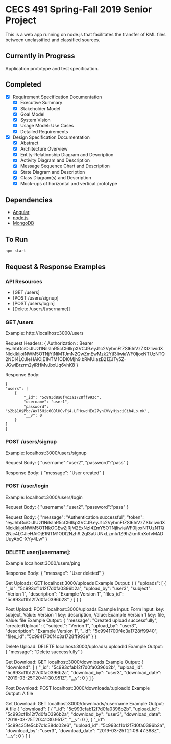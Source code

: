 # CECS 491 Spring-Fall 2019 Senior Project

This is a web app running on node.js that facilitates the transfer of KML files between unclassified and classified sources.

## Currently in Progress
Application prototype and test specification.

## Completed
- [x] Requirement Specification Documentation
  - [x] Executive Summary
  - [x] Stakeholder Model
  - [x] Goal Model
  - [x] System Vision
  - [x] Usage Model: Use Cases
  - [x] Detailed Requirements
- [x] Design Specification Documentation
    - [x] Abstract
    - [x] Architecture Overview
    - [x] Entity-Relationship Diagram and Description
    - [x] Activity Diagram and Description
    - [x] Message Sequence Chart and Description
    - [x] State Diagram and Description
    - [x] Class Diagram(s) and Description
    - [x] Mock-ups of horizontal and vertical prototype

## Dependencies

* [Angular](https://angular.io/)
* [node.js](https://nodejs.org/en/)
* [MongoDB](https://www.mongodb.com/)

To Run
------

    npm start

## Request & Response Examples

### API Resources

  - [GET /users]
  - [POST /users/signup]
  - [POST /users/login]
  - [Delete /users/[username]]

### GET /users

Example: http://localhost:3000/users

Request Headers:
    {
        Authorization : Bearer eyJhbGciOiJIUzI1NiIsInR5cCI6IkpXVCJ9.eyJ1c2VybmFtZSI6InVzZXIzIiwidXNlcklkIjoiNWM5OTNjYjNiMTJmN2QwZmEwMzk2YjI3IiwiaWF0IjoxNTUzNTQ2NDI4LCJleHAiOjE1NTM1ODI0Mjh9.bRMUlazB21ZJTy5Z-JGwiBrzrm2yiRHMvJbxUq6vhK8 
    }

Response Body:

    {
    "users": [
        {
            "_id": "5c993d8a0f4c3a1728ff993c",
            "username": "user1",
            "password": "$2b$10$Pbc/Wxl5Hic6GQlHGvFj4.LFHcwcHEo27yhCVVyHjsciCih4Lb.mK",
            "__v": 0
        }
    ]
    }

### POST /users/signup

Example: localhost:3000/users/signup

Request Body:
    {
	    "username":"user2",
	    "password":"pass"
    }

Response Body:
    {
        "message": "User created"
    }

### POST /user/login

Example: localhost:3000/users/login

Request Body:
    {
	    "username":"user2",
	    "password":"pass"
    }

Request Body:
    {
        "message": "Authentication successful",
        "token": "eyJhbGciOiJIUzI1NiIsInR5cCI6IkpXVCJ9.eyJ1c2VybmFtZSI6InVzZXIxIiwidXNlcklkIjoiNWM5OTNkOGEwZjRjM2ExNzI4ZmY5OTNjIiwiaWF0IjoxNTUzNTQ2Njc4LCJleHAiOjE1NTM1ODI2Nzh9.2qI3aUUNxLzmIu1Z9hZkmRnXcfvMADUuyAbC-XYy4Lw"
    }   

### DELETE user/[username]:

Example localhost:3000/users/ping

Response Body:
    {
        "message": "User deleted"
    }

Get Uploads:
GET localhost:3000/uploads
Example Output:
{
    {
    "uploads": [
        {
            "_id": "5c993cf1b12f7d0fa0396b2a",
            "upload_by": "user3",
            "subject": "Verion 1",
            "description": "Example Version 1",
            "files_id": "5c993cf1b12f7d0fa0396b28"
        }
    ]
}
}

Post Upload:
POST localhost:3000/uploads
Example Input:
Form Input:
    key: subject, Value: Version 1
    key: description, Value: Example Version 1
    key: file, Value: file
Example Output:
{
    "message": "Created upload successfully",
    "createdUpload": {
        "subject": "Verion 1",
        "upload_by": "user3",
        "description": "Example Version 1",
        "_id": "5c9941700f4c3a1728ff9940",
        "files_id": "5c9941700f4c3a1728ff993e"
    }
}

Delete Upload:
DELETE localhost:3000/uploads/:uploadId
Example Output:
{
    "message": "Delete successfully"
}


Get Download:
GET localhost:3000/downloads
Example Output:
{
    "download": [
        {
            "_id": "5c993cfab12f7d0fa0396b2b",
            "upload_id": "5c993cf1b12f7d0fa0396b2a",
            "download_by": "user3",
            "download_date": "2019-03-25T20:41:30.951Z",
            "__v": 0
        }
    ]
}

Post Download:
POST localhost:3000/downloads/:uploadId
Example Output: A file

Get Download:
GET localhost:3000/downloads/:username
Example Output: A file
{
    "download": [
        {
            "_id": "5c993cfab12f7d0fa0396b2b",
            "upload_id": "5c993cf1b12f7d0fa0396b2a",
            "download_by": "user3",
            "download_date": "2019-03-25T20:41:30.951Z",
            "__v": 0
        },
        {
            "_id": "5c99435fe5cb7c1c38dc02e6",
            "upload_id": "5c993cf1b12f7d0fa0396b2a",
            "download_by": "user3",
            "download_date": "2019-03-25T21:08:47.388Z",
            "__v": 0
        }
    ]
}